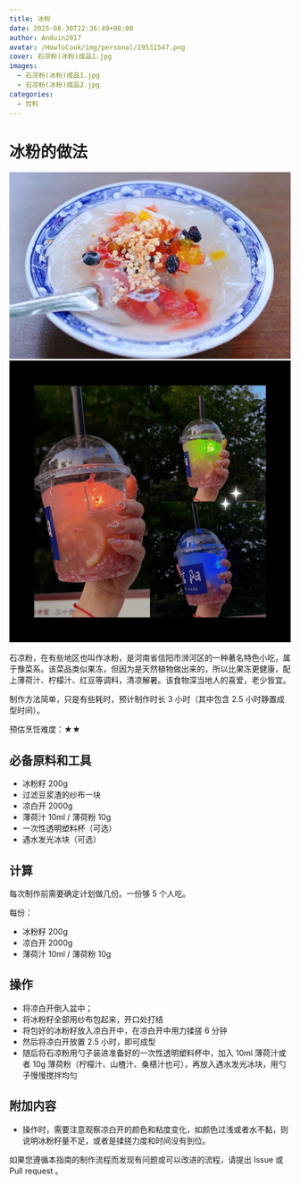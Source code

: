 ```yaml
---
title: 冰粉
date: 2025-08-30T22:36:49+08:00
author: Anduin2017
avatar: /HowToCook/img/personal/19531547.png
cover: 石凉粉(冰粉)成品1.jpg
images:
  - 石凉粉(冰粉)成品1.jpg
  - 石凉粉(冰粉)成品2.jpg
categories:
  - 饮料
---
```


# 冰粉的做法

![石凉粉(冰粉)成品1](./石凉粉(冰粉)成品1.jpg)
![石凉粉(冰粉)成品2](./石凉粉(冰粉)成品2.jpg)

石凉粉，在有些地区也叫作冰粉，是河南省信阳市浉河区的一种著名特色小吃，属于豫菜系。该菜品类似果冻，但因为是天然植物做出来的，所以比果冻更健康，配上薄荷汁、柠檬汁、红豆等调料，清凉解暑。该食物深当地人的喜爱，老少皆宜。

制作方法简单，只是有些耗时，预计制作时长 3 小时（其中包含 2.5 小时静置成型时间）。

预估烹饪难度：★★

## 必备原料和工具

- 冰粉籽 200g
- 过滤豆浆渣的纱布一块
- 凉白开 2000g
- 薄荷汁 10ml / 薄荷粉 10g
- 一次性透明塑料杯（可选）
- 遇水发光冰块（可选）

## 计算

每次制作前需要确定计划做几份。一份够 5 个人吃。

每份：

- 冰粉籽 200g
- 凉白开 2000g
- 薄荷汁 10ml / 薄荷粉 10g

## 操作

- 将凉白开倒入盆中；
- 将冰粉籽全部用纱布包起来，开口处打结
- 将包好的冰粉籽放入凉白开中，在凉白开中用力揉搓 6 分钟
- 然后将凉白开放置 2.5 小时，即可成型
- 随后将石凉粉用勺子装进准备好的一次性透明塑料杯中，加入 10ml 薄荷汁或者 10g 薄荷粉（柠檬汁、山楂汁、桑椹汁也可），再放入遇水发光冰块，用勺子慢慢搅拌均匀

## 附加内容

- 操作时，需要注意观察凉白开的颜色和粘度变化，如颜色过浅或者水不黏，则说明冰粉籽量不足，或者是揉搓力度和时间没有到位。

如果您遵循本指南的制作流程而发现有问题或可以改进的流程，请提出 Issue 或 Pull request 。
